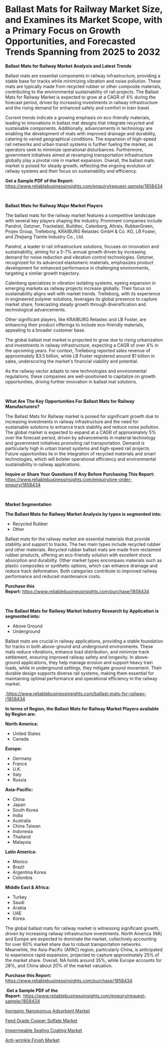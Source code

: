 <p><h1>Ballast Mats for Railway Market Size, and Examines its Market Scope, with a Primary Focus on Growth Opportunities, and Forecasted Trends Spanning from 2025 to 2032</h1></p><p><strong>Ballast Mats for Railway Market Analysis and Latest Trends</strong></p>
<p><p>Ballast mats are essential components in railway infrastructure, providing a stable base for tracks while minimizing vibration and noise pollution. These mats are typically made from recycled rubber or other composite materials, contributing to the environmental sustainability of rail projects. The Ballast Mats for Railway Market is expected to grow at a CAGR of 4% during the forecast period, driven by increasing investments in railway infrastructure and the rising demand for enhanced safety and comfort in train travel.</p><p>Current trends indicate a growing emphasis on eco-friendly materials, leading to innovations in ballast mat designs that integrate recycled and sustainable components. Additionally, advancements in technology are enabling the development of mats with improved drainage and durability, catering to varied geographical conditions. The expansion of high-speed rail networks and urban transit systems is further fueling the market, as operators seek to minimize operational disturbances. Furthermore, government initiatives aimed at revamping transportation infrastructure globally play a pivotal role in market expansion. Overall, the ballast mats market is poised for steady growth, reflecting the ongoing evolution of railway systems and their focus on sustainability and efficiency.</p></p>
<p><strong>Get a Sample PDF of the Report:&nbsp;</strong> <a href="https://www.reliablebusinessinsights.com/enquiry/request-sample/1858434?utm_campaign=1837&utm_medium=2&utm_source=Github&utm_content=ia&utm_term=03022025&utm_id=ballast-mats-for-railway">https://www.reliablebusinessinsights.com/enquiry/request-sample/1858434</a></p>
<p>&nbsp;</p>
<p><strong>Ballast Mats for Railway Major Market Players</strong></p>
<p><p>The ballast mats for the railway market features a competitive landscape with several key players shaping the industry. Prominent companies include Pandrol, Getzner, Trackelast, Buildtec, Calenberg, Altraix, RubberGreen, Projex Group, Trelleborg, KRAIBURG Relastec GmbH & Co. KG, LB Foster, and Zhejiang Tiantie Industry Co., Ltd. </p><p>Pandrol, a leader in rail infrastructure solutions, focuses on innovation and sustainability, aiming for a 5-7% annual growth driven by increasing demand for noise reduction and vibration control technologies. Getzner, recognized for its advanced elastomeric materials, emphasizes product development for enhanced performance in challenging environments, targeting a similar growth trajectory.</p><p>Calenberg specializes in vibration isolating systems, eyeing expansion in emerging markets as railway projects increase globally. Their focus on sustainability aligns well with market trends. Trelleborg, with its experience in engineered polymer solutions, leverages its global presence to capture market share, forecasting steady growth through diversification and technological advancements.</p><p>Other significant players, like KRAIBURG Relastec and LB Foster, are enhancing their product offerings to include eco-friendly materials, appealing to a broader customer base. </p><p>The global ballast mat market is projected to grow due to rising urbanization and investments in railway infrastructure, expecting a CAGR of over 4% in the upcoming years. For context, Trelleborg reported sales revenue of approximately $3.5 billion, while LB Foster registered around $1 billion in sales, underscoring the market's financial viability and potential.</p><p>As the railway sector adapts to new technologies and environmental regulations, these companies are well-positioned to capitalize on growth opportunities, driving further innovation in ballast mat solutions.</p></p>
<p>&nbsp;</p>
<p><strong>What Are The Key Opportunities For Ballast Mats for Railway Manufacturers?</strong></p>
<p><p>The Ballast Mats for Railway market is poised for significant growth due to increasing investments in railway infrastructure and the need for sustainable solutions to enhance track stability and reduce noise pollution. The global market is expected to expand at a CAGR of approximately 5% over the forecast period, driven by advancements in material technology and government initiatives promoting rail transportation. Demand is particularly high in urban transit systems and high-speed rail projects. Future opportunities lie in the integration of recycled materials and smart technologies, which will bolster operational efficiency and environmental sustainability in railway applications.</p></p>
<p><strong>Inquire or Share Your Questions If Any Before Purchasing This Report:</strong> <a href="https://www.reliablebusinessinsights.com/enquiry/pre-order-enquiry/1858434?utm_campaign=1837&utm_medium=2&utm_source=Github&utm_content=ia&utm_term=03022025&utm_id=ballast-mats-for-railway">https://www.reliablebusinessinsights.com/enquiry/pre-order-enquiry/1858434</a></p>
<p>&nbsp;</p>
<p><strong>Market Segmentation</strong></p>
<p><strong>The Ballast Mats for Railway Market Analysis by types is segmented into:</strong></p>
<p><ul><li>Recycled Rubber</li><li>Other</li></ul></p>
<p><p>Ballast mats for the railway market are essential materials that provide stability and support to tracks. The two main types include recycled rubber and other materials. Recycled rubber ballast mats are made from reclaimed rubber products, offering an eco-friendly solution with excellent shock absorption and durability. Other market types encompass materials such as plastic composites or synthetic options, which can enhance drainage and reduce track deformation. Both categories contribute to improved railway performance and reduced maintenance costs.</p></p>
<p><strong>Purchase this Report:&nbsp;</strong><a href="https://www.reliablebusinessinsights.com/purchase/1858434?utm_campaign=1837&utm_medium=2&utm_source=Github&utm_content=ia&utm_term=03022025&utm_id=ballast-mats-for-railway">https://www.reliablebusinessinsights.com/purchase/1858434</a></p>
<p>&nbsp;</p>
<p><strong>The Ballast Mats for Railway Market Industry Research by Application is segmented into:</strong></p>
<p><ul><li>Above Ground</li><li>Underground</li></ul></p>
<p><p>Ballast mats are crucial in railway applications, providing a stable foundation for tracks in both above-ground and underground environments. These mats reduce vibrations, enhance load distribution, and minimize track settlement, ensuring improved railway safety and longevity. In above-ground applications, they help manage erosion and support heavy train loads, while in underground settings, they mitigate ground movement. Their durable design supports diverse rail systems, making them essential for maintaining optimal performance and operational efficiency in the railway market.</p></p>
<p><a href="https://www.reliablebusinessinsights.com/ballast-mats-for-railway-r1858434?utm_campaign=1837&utm_medium=2&utm_source=Github&utm_content=ia&utm_term=03022025&utm_id=ballast-mats-for-railway">&nbsp;https://www.reliablebusinessinsights.com/ballast-mats-for-railway-r1858434</a></p>
<p><strong>In terms of Region, the Ballast Mats for Railway Market Players available by Region are:</strong></p>
<p>
    <p> <strong> North America: </strong>
        <ul>
            <li>United States</li>
            <li>Canada</li>
        </ul>
        </p> 
    <p> <strong> Europe: </strong>
        <ul>
            <li>Germany</li>
            <li>France</li>
            <li>U.K.</li>
            <li>Italy</li>
            <li>Russia</li>
        </ul>
        </p> 
    <p> <strong> Asia-Pacific: </strong>
        <ul>
            <li>China</li>
            <li>Japan</li>
            <li>South Korea</li>
            <li>India</li>
            <li>Australia</li>
            <li>China Taiwan</li>
            <li>Indonesia</li>
            <li>Thailand</li>
            <li>Malaysia</li>
        </ul>
        </p> 
    <p> <strong> Latin America: </strong>
        <ul>
            <li>Mexico</li>
            <li>Brazil</li>
            <li>Argentina Korea</li>
            <li>Colombia</li>
        </ul>
        </p> 
    <p> <strong> Middle East & Africa: </strong>
        <ul>
            <li>Turkey</li>
            <li>Saudi</li>
            <li>Arabia</li>
            <li>UAE</li>
            <li>Korea</li>
        </ul>
    </p>
    </p>
<p><p>The global ballast mats for railway market is witnessing significant growth, driven by increasing railway infrastructure investments. North America (NA) and Europe are expected to dominate the market, collectively accounting for over 60% market share due to robust transportation networks. Meanwhile, the Asia-Pacific (APAC) region, particularly China, is anticipated to experience rapid expansion, projected to capture approximately 25% of the market share. Overall, NA holds around 35%, while Europe accounts for 28%, and China about 20% of the market valuation.</p></p>
<p><strong>Purchase this Report: </strong><a href="https://www.reliablebusinessinsights.com/purchase/1858434?utm_campaign=1837&utm_medium=2&utm_source=Github&utm_content=ia&utm_term=03022025&utm_id=ballast-mats-for-railway">https://www.reliablebusinessinsights.com/purchase/1858434</a></p>
<p>&nbsp;<strong>Get a Sample PDF of the Report:&nbsp;&nbsp;</strong><a href="https://www.reliablebusinessinsights.com/enquiry/request-sample/1858434?utm_campaign=1837&utm_medium=2&utm_source=Github&utm_content=ia&utm_term=03022025&utm_id=ballast-mats-for-railway">https://www.reliablebusinessinsights.com/enquiry/request-sample/1858434</a></p>
<p><strong></strong></p>
<p><p><a href="https://github.com/slmagaddam/Market-Research-Report-List-1/blob/main/inorganic-nanoporous-adsorbent-market.md?utm_campaign=1837&utm_medium=2&utm_source=Github&utm_content=ia&utm_term=03022025&utm_id=ballast-mats-for-railway">Inorganic Nanoporous Adsorbent Market</a></p><p><a href="https://github.com/iroldilom/Market-Research-Report-List-1/blob/main/feed-grade-copper-sulfate-market.md?utm_campaign=1837&utm_medium=2&utm_source=Github&utm_content=ia&utm_term=03022025&utm_id=ballast-mats-for-railway">Feed Grade Copper Sulfate Market</a></p><p><a href="https://github.com/chkrselia/Market-Research-Report-List-1/blob/main/impermeable-sealing-coating-market.md?utm_campaign=1837&utm_medium=2&utm_source=Github&utm_content=ia&utm_term=03022025&utm_id=ballast-mats-for-railway">Impermeable Sealing Coating Market</a></p><p><a href="https://github.com/moazugavate/Market-Research-Report-List-1/blob/main/anti-wrinkle-finish-market.md?utm_campaign=1837&utm_medium=2&utm_source=Github&utm_content=ia&utm_term=03022025&utm_id=ballast-mats-for-railway">Anti-wrinkle Finish Market</a></p></p>